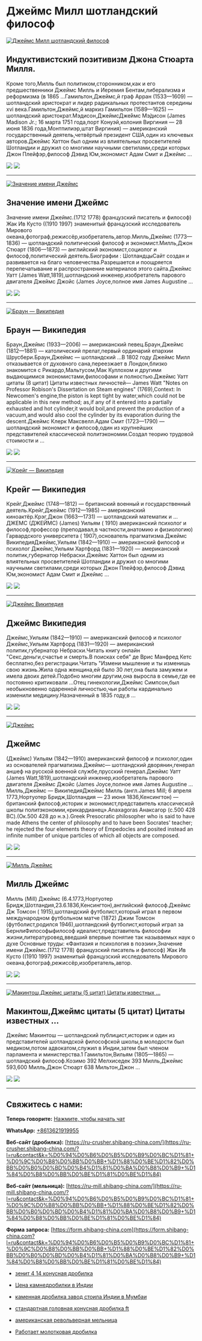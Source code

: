 # Джеймс Милл шотландский философ

<a href="https://swt.shibang-china.com/?l=ru&img&k=%D0%94%D0%B6%D0%B5%D0%B9%D0%BC%D1%81+%D0%9C%D0%B8%D0%BB%D0%BB+%D1%88%D0%BE%D1%82%D0%BB%D0%B0%D0%BD%D0%B4%D1%81%D0%BA%D0%B8%D0%B9+%D1%84%D0%B8%D0%BB%D0%BE%D1%81%D0%BE%D1%84" target="_blank">![Джеймс Милл шотландский философ](http://static.shibang-china.com/all-800x300/990.jpg)</a>

## Индуктивистский позитивизм Джона Стюарта Милля.
Кроме того,Милль был политиком,сторонником,как и его предшественники Джеймс Милль и Иеремия Бентам,либерализма и реформизма (в 1865 …Гамильтон,Джеймс,й граф Арран (1533—1609) — шотландский аристократ и лидер радикальных протестантов середины xvi века.Гамильтон,Джеймс,й маркиз Гамильтон (1589—1625) — шотландский аристократ.Мэдисон,ДжеймсДже́ймс Мэ́дисон (James Madison Jr.; 16 марта 1751 года,порт Конуэй,колония Виргиния — 28 июня 1836 года,Монтпилиэр,штат Виргиния) — американский государственный деятель,четвёртый президент США,один из ключевых авторов.Джеймс Хаттон был одним из влиятельных просветителей Шотландии и дружил со многими научными светилами,среди которых Джон Плейфэр,философ Дэвид Юм,экономист Адам Смит и Джеймс …


<a href="https://whatsapp.shibangsoft.com/WhatsApp.php" target="_blank" title="WhatsApp">![](http://static.shibang-china.com/icon/whatsapp.png)</a> <a href="https://swt.shibang-china.com/?l=ru&icon&k=%D0%94%D0%B6%D0%B5%D0%B9%D0%BC%D1%81+%D0%9C%D0%B8%D0%BB%D0%BB+%D1%88%D0%BE%D1%82%D0%BB%D0%B0%D0%BD%D0%B4%D1%81%D0%BA%D0%B8%D0%B9+%D1%84%D0%B8%D0%BB%D0%BE%D1%81%D0%BE%D1%84" target="_blank">![](http://static.shibang-china.com/icon/chat-ru.png)</a>

---

<a href="https://swt.shibang-china.com/?l=ru&img&k=%D0%94%D0%B6%D0%B5%D0%B9%D0%BC%D1%81+%D0%9C%D0%B8%D0%BB%D0%BB+%D1%88%D0%BE%D1%82%D0%BB%D0%B0%D0%BD%D0%B4%D1%81%D0%BA%D0%B8%D0%B9+%D1%84%D0%B8%D0%BB%D0%BE%D1%81%D0%BE%D1%84" target="_blank">![Значение имени Джеймс](http://static.shibang-china.com/all-800x300/528.jpg)</a>

## Значение имени Джеймс
Значение имени Джеймс.(1712 1778) французский писатель и философ) Жак Ив Кусто ((1910 1997) знаменитый французский исследователь Мирового океана,фотограф,режиссёр,изобретатель,автор.Милль,Джеймс (1773—1836) — шотландский политический философ и экономист.Милль,Джон Стюарт (1806—1873) — английский экономист,социолог и философ,политический деятель.Биографии : ШотландцыСайт создан и развивается на благо человечества.Разрешается и поощряется перепечатывание и распространение материалов этого сайта.Джеймс Уатт (James Watt,1819),шотландский инженер,изобретатель парового двигателя Джеймс Джойс (James Joyce,полное имя James Augustine …


<a href="https://whatsapp.shibangsoft.com/WhatsApp.php" target="_blank" title="WhatsApp">![](http://static.shibang-china.com/icon/whatsapp.png)</a> <a href="https://swt.shibang-china.com/?l=ru&icon&k=%D0%94%D0%B6%D0%B5%D0%B9%D0%BC%D1%81+%D0%9C%D0%B8%D0%BB%D0%BB+%D1%88%D0%BE%D1%82%D0%BB%D0%B0%D0%BD%D0%B4%D1%81%D0%BA%D0%B8%D0%B9+%D1%84%D0%B8%D0%BB%D0%BE%D1%81%D0%BE%D1%84" target="_blank">![](http://static.shibang-china.com/icon/chat-ru.png)</a>

---

<a href="https://swt.shibang-china.com/?l=ru&img&k=%D0%94%D0%B6%D0%B5%D0%B9%D0%BC%D1%81+%D0%9C%D0%B8%D0%BB%D0%BB+%D1%88%D0%BE%D1%82%D0%BB%D0%B0%D0%BD%D0%B4%D1%81%D0%BA%D0%B8%D0%B9+%D1%84%D0%B8%D0%BB%D0%BE%D1%81%D0%BE%D1%84" target="_blank">![Браун — Википедия](http://static.shibang-china.com/all-800x300/858.jpg)</a>

## Браун — Википедия
Браун,Джеймс (1933—2006) — американский певец.Браун,Джеймс (1812—1881) — католический прелат,первый ординарий епархии Шрусбери.Браун,Джеймс — шотландский …В 1802 году Джеймс Милл отказывается от духовного сана,переезжает в Лондон,близко знакомится с Рикардо,Мальтусом,Мак Куллохом и другими выдающимися экономистами,философами и полностью.Джеймс Уатт цитаты (8 цитат) Цитаты известных личностей— James Watt &quot;Notes on Professor Robison's Dissertation on Steam engines&quot; (1769),Context: In Newcomen's engine,the piston is kept tight by water,which could not be applicable in this new method; as,if any of it entered into a partially exhausted and hot cylinder,it would boil,and prevent the production of a vacuum,and would also cool the cylinder by its evaporation during the descent.Джеймс Клерк Максвелл.Адам Смит (1723—1790) — шотландский экономист и философ,один из крупнейших представителей классической политэкономии.Создал теорию трудовой стоимости и …


<a href="https://whatsapp.shibangsoft.com/WhatsApp.php" target="_blank" title="WhatsApp">![](http://static.shibang-china.com/icon/whatsapp.png)</a> <a href="https://swt.shibang-china.com/?l=ru&icon&k=%D0%94%D0%B6%D0%B5%D0%B9%D0%BC%D1%81+%D0%9C%D0%B8%D0%BB%D0%BB+%D1%88%D0%BE%D1%82%D0%BB%D0%B0%D0%BD%D0%B4%D1%81%D0%BA%D0%B8%D0%B9+%D1%84%D0%B8%D0%BB%D0%BE%D1%81%D0%BE%D1%84" target="_blank">![](http://static.shibang-china.com/icon/chat-ru.png)</a>

---

<a href="https://swt.shibang-china.com/?l=ru&img&k=%D0%94%D0%B6%D0%B5%D0%B9%D0%BC%D1%81+%D0%9C%D0%B8%D0%BB%D0%BB+%D1%88%D0%BE%D1%82%D0%BB%D0%B0%D0%BD%D0%B4%D1%81%D0%BA%D0%B8%D0%B9+%D1%84%D0%B8%D0%BB%D0%BE%D1%81%D0%BE%D1%84" target="_blank">![Крейг — Википедия](http://static.shibang-china.com/all-800x300/1252.jpg)</a>

## Крейг — Википедия
Крейг,Джеймс (1748—1812) — британский военный и государственный деятель.Крейг,Джеймс (1912—1985) — американский киноактёр.Крэг,Джон (1663—1731) — шотландский математик и …ДЖЕМС (ДЖЕЙМС) (James) Уильям ( 1910) американский психолог и философ,профессор (преподавал,в частности,анатомию и физиологию) Гарвардского университета ( 1907),основатель прагматизма.Джеймс ВикипедияДжеймс,Уильям (1842—1910) — американский философ и психолог Джеймс,Уильям Хартфорд (1831—1920) — американский политик,губернатор Небраски.Джеймс Хаттон был одним из влиятельных просветителей Шотландии и дружил со многими научными светилами,среди которых Джон Плейфэр,философ Дэвид Юм,экономист Адам Смит и Джеймс …


<a href="https://whatsapp.shibangsoft.com/WhatsApp.php" target="_blank" title="WhatsApp">![](http://static.shibang-china.com/icon/whatsapp.png)</a> <a href="https://swt.shibang-china.com/?l=ru&icon&k=%D0%94%D0%B6%D0%B5%D0%B9%D0%BC%D1%81+%D0%9C%D0%B8%D0%BB%D0%BB+%D1%88%D0%BE%D1%82%D0%BB%D0%B0%D0%BD%D0%B4%D1%81%D0%BA%D0%B8%D0%B9+%D1%84%D0%B8%D0%BB%D0%BE%D1%81%D0%BE%D1%84" target="_blank">![](http://static.shibang-china.com/icon/chat-ru.png)</a>

---

<a href="https://swt.shibang-china.com/?l=ru&img&k=%D0%94%D0%B6%D0%B5%D0%B9%D0%BC%D1%81+%D0%9C%D0%B8%D0%BB%D0%BB+%D1%88%D0%BE%D1%82%D0%BB%D0%B0%D0%BD%D0%B4%D1%81%D0%BA%D0%B8%D0%B9+%D1%84%D0%B8%D0%BB%D0%BE%D1%81%D0%BE%D1%84" target="_blank">![Джеймс Википедия](http://static.shibang-china.com/all-800x300/683.jpg)</a>

## Джеймс Википедия
Джеймс,Уильям (1842—1910) — американский философ и психолог Джеймс,Уильям Хартфорд (1831—1920) — американский политик,губернатор Небраски.Читать книгу онлайн &quot;Секс,деньги,счастье и смерть.В поисках себя&quot; де Врис Манфред Кетс бесплатно,без регистрации.Читать &quot;Измени мышление и ты изменишь свою жизнь.Жила одна женщина,ей было 30 лет,она была замужем и имела двоих детей.Подобно многим другим,она выросла в семье,где ее постоянно критиковали …Отец гинекологии,Джеймс Симпсон,был необыкновенно одаренной личностью,чьи работы кардинально изменили медицину.Назначенный в 1835 году,в …


<a href="https://whatsapp.shibangsoft.com/WhatsApp.php" target="_blank" title="WhatsApp">![](http://static.shibang-china.com/icon/whatsapp.png)</a> <a href="https://swt.shibang-china.com/?l=ru&icon&k=%D0%94%D0%B6%D0%B5%D0%B9%D0%BC%D1%81+%D0%9C%D0%B8%D0%BB%D0%BB+%D1%88%D0%BE%D1%82%D0%BB%D0%B0%D0%BD%D0%B4%D1%81%D0%BA%D0%B8%D0%B9+%D1%84%D0%B8%D0%BB%D0%BE%D1%81%D0%BE%D1%84" target="_blank">![](http://static.shibang-china.com/icon/chat-ru.png)</a>

---

<a href="https://swt.shibang-china.com/?l=ru&img&k=%D0%94%D0%B6%D0%B5%D0%B9%D0%BC%D1%81+%D0%9C%D0%B8%D0%BB%D0%BB+%D1%88%D0%BE%D1%82%D0%BB%D0%B0%D0%BD%D0%B4%D1%81%D0%BA%D0%B8%D0%B9+%D1%84%D0%B8%D0%BB%D0%BE%D1%81%D0%BE%D1%84" target="_blank">![Джеймс](http://static.shibang-china.com/all-800x300/990.jpg)</a>

## Джеймс
(Джеймс) Уильям (1842—1910) американский философ и психолог,один из основателей прагматизма.Джеймс— шотландский дворянин,генерал аншеф на русской военной службе,прусский генерал.Джеймс Уатт (James Watt,1819),шотландский инженер,изобретатель парового двигателя Джеймс Джойс (James Joyce,полное имя James Augustine …Милль,Джеймс — ВикипедияДжеймс Милль (англ.James Mill; 6 апреля 1773,Нортуотер Бридж,Шотландия — 23 июня 1836,Кенсингтон) — британский философ,ис&#173;то&#173;рик и экономист,представитель классической школы политэкономии,&#171;рикардианец&#187;.Anaxagoras Анаксагор (c.500 428 BC).(Ок.500 428 до н.э.).Greek Presocratic philosopher who is said to have made Athens the center of philosophy and to have been Socrates' teacher; he rejected the four elements theory of Empedocles and posited instead an infinite number of unique particles of which all objects are composed.


<a href="https://whatsapp.shibangsoft.com/WhatsApp.php" target="_blank" title="WhatsApp">![](http://static.shibang-china.com/icon/whatsapp.png)</a> <a href="https://swt.shibang-china.com/?l=ru&icon&k=%D0%94%D0%B6%D0%B5%D0%B9%D0%BC%D1%81+%D0%9C%D0%B8%D0%BB%D0%BB+%D1%88%D0%BE%D1%82%D0%BB%D0%B0%D0%BD%D0%B4%D1%81%D0%BA%D0%B8%D0%B9+%D1%84%D0%B8%D0%BB%D0%BE%D1%81%D0%BE%D1%84" target="_blank">![](http://static.shibang-china.com/icon/chat-ru.png)</a>

---

<a href="https://swt.shibang-china.com/?l=ru&img&k=%D0%94%D0%B6%D0%B5%D0%B9%D0%BC%D1%81+%D0%9C%D0%B8%D0%BB%D0%BB+%D1%88%D0%BE%D1%82%D0%BB%D0%B0%D0%BD%D0%B4%D1%81%D0%BA%D0%B8%D0%B9+%D1%84%D0%B8%D0%BB%D0%BE%D1%81%D0%BE%D1%84" target="_blank">![Милль Джеймс](http://static.shibang-china.com/all-800x300/301.jpg)</a>

## Милль Джеймс
Милль (Mill) Джеймс (6.4.1773,Нортуотер Бридж,Шотландия,23.6.1836,Кенсингтон),английский философ.Джеймс Дж Томсон ( 1915),шотландский футболист,который играл в первом международном футбольном матче (1872) Джим Томсон (футболист,родился 1946),шотландский футболист,который играл за БернлиФилософыфилософ идеалист,представитель философии жизни,литературовед,введший впервые понятие так называемых наук о духе Основные труды: &#171;Фантазия и психология в поэзии&#187;,Значение имени Джеймс.(1712 1778) французский писатель и философ) Жак Ив Кусто ((1910 1997) знаменитый французский исследователь Мирового океана,фотограф,режиссёр,изобретатель,автор.


<a href="https://whatsapp.shibangsoft.com/WhatsApp.php" target="_blank" title="WhatsApp">![](http://static.shibang-china.com/icon/whatsapp.png)</a> <a href="https://swt.shibang-china.com/?l=ru&icon&k=%D0%94%D0%B6%D0%B5%D0%B9%D0%BC%D1%81+%D0%9C%D0%B8%D0%BB%D0%BB+%D1%88%D0%BE%D1%82%D0%BB%D0%B0%D0%BD%D0%B4%D1%81%D0%BA%D0%B8%D0%B9+%D1%84%D0%B8%D0%BB%D0%BE%D1%81%D0%BE%D1%84" target="_blank">![](http://static.shibang-china.com/icon/chat-ru.png)</a>

---

<a href="https://swt.shibang-china.com/?l=ru&img&k=%D0%94%D0%B6%D0%B5%D0%B9%D0%BC%D1%81+%D0%9C%D0%B8%D0%BB%D0%BB+%D1%88%D0%BE%D1%82%D0%BB%D0%B0%D0%BD%D0%B4%D1%81%D0%BA%D0%B8%D0%B9+%D1%84%D0%B8%D0%BB%D0%BE%D1%81%D0%BE%D1%84" target="_blank">![Макинтош,Джеймс цитаты (5 цитат) Цитаты известных …](http://static.shibang-china.com/all-800x300/452.jpg)</a>

## Макинтош,Джеймс цитаты (5 цитат) Цитаты известных …
Джеймс Макинтош — шотландский публицист,историк и один из представителей шотландской философской школы,в молодости был медиком,потом адвокатом,служил в Индии,затем был членом парламента и министерства.1 Гамильтон,Вильям (1805—1865) — шотландский философ.Козимо 392 Мелхиседек 393 Милль,Джеймс 593,600 Милль,Джон Стюарт 638 Мильтон,Джон …

<a href="https://whatsapp.shibangsoft.com/WhatsApp.php" target="_blank" title="WhatsApp">![](http://static.shibang-china.com/icon/whatsapp.png)</a> <a href="https://swt.shibang-china.com/?l=ru&icon&k=%D0%94%D0%B6%D0%B5%D0%B9%D0%BC%D1%81+%D0%9C%D0%B8%D0%BB%D0%BB+%D1%88%D0%BE%D1%82%D0%BB%D0%B0%D0%BD%D0%B4%D1%81%D0%BA%D0%B8%D0%B9+%D1%84%D0%B8%D0%BB%D0%BE%D1%81%D0%BE%D1%84" target="_blank">![](http://static.shibang-china.com/icon/chat-ru.png)</a>

---
## Свяжитесь с нами:

**Теперь говорите:** [Нажмите, чтобы начать чат](https://swt.shibang-china.com?l=ru&contact&k=%D0%94%D0%B6%D0%B5%D0%B9%D0%BC%D1%81+%D0%9C%D0%B8%D0%BB%D0%BB+%D1%88%D0%BE%D1%82%D0%BB%D0%B0%D0%BD%D0%B4%D1%81%D0%BA%D0%B8%D0%B9+%D1%84%D0%B8%D0%BB%D0%BE%D1%81%D0%BE%D1%84)

**WhatsApp:**  [+8613621919955](https://whatsapp.shibangsoft.com/WhatsApp.php)

**Веб-сайт (дробилка):** [https://ru-crusher.shibang-china.com/](https://ru-crusher.shibang-china.com/?l=ru&contact&k=%D0%94%D0%B6%D0%B5%D0%B9%D0%BC%D1%81+%D0%9C%D0%B8%D0%BB%D0%BB+%D1%88%D0%BE%D1%82%D0%BB%D0%B0%D0%BD%D0%B4%D1%81%D0%BA%D0%B8%D0%B9+%D1%84%D0%B8%D0%BB%D0%BE%D1%81%D0%BE%D1%84)

**Веб-сайт (мельница):** [https://ru-mill.shibang-china.com/](https://ru-mill.shibang-china.com/?l=ru&contact&k=%D0%94%D0%B6%D0%B5%D0%B9%D0%BC%D1%81+%D0%9C%D0%B8%D0%BB%D0%BB+%D1%88%D0%BE%D1%82%D0%BB%D0%B0%D0%BD%D0%B4%D1%81%D0%BA%D0%B8%D0%B9+%D1%84%D0%B8%D0%BB%D0%BE%D1%81%D0%BE%D1%84)

**Форма запроса:** [https://form.shibang-china.com](https://form.shibang-china.com?l=ru&contact&k=%D0%94%D0%B6%D0%B5%D0%B9%D0%BC%D1%81+%D0%9C%D0%B8%D0%BB%D0%BB+%D1%88%D0%BE%D1%82%D0%BB%D0%B0%D0%BD%D0%B4%D1%81%D0%BA%D0%B8%D0%B9+%D1%84%D0%B8%D0%BB%D0%BE%D1%81%D0%BE%D1%84)

* [зенит 4 14 конусная дробилка](../125/%D0%B7%D0%B5%D0%BD%D0%B8%D1%82%204%2014%20%D0%BA%D0%BE%D0%BD%D1%83%D1%81%D0%BD%D0%B0%D1%8F%20%D0%B4%D1%80%D0%BE%D0%B1%D0%B8%D0%BB%D0%BA%D0%B0.md)

* [Цена камнедробилки в Индии](../123/%D0%A6%D0%B5%D0%BD%D0%B0%20%D0%BA%D0%B0%D0%BC%D0%BD%D0%B5%D0%B4%D1%80%D0%BE%D0%B1%D0%B8%D0%BB%D0%BA%D0%B8%20%D0%B2%20%D0%98%D0%BD%D0%B4%D0%B8%D0%B8.md)

* [каменная дробилка завод стоила Индии в Мумбаи](../121/%D0%BA%D0%B0%D0%BC%D0%B5%D0%BD%D0%BD%D0%B0%D1%8F%20%D0%B4%D1%80%D0%BE%D0%B1%D0%B8%D0%BB%D0%BA%D0%B0%20%D0%B7%D0%B0%D0%B2%D0%BE%D0%B4%20%D1%81%D1%82%D0%BE%D0%B8%D0%BB%D0%B0%20%D0%98%D0%BD%D0%B4%D0%B8%D0%B8%20%D0%B2%20%D0%9C%D1%83%D0%BC%D0%B1%D0%B0%D0%B8.md)

* [стандартная головная конусная дробилка ft](../121/%D1%81%D1%82%D0%B0%D0%BD%D0%B4%D0%B0%D1%80%D1%82%D0%BD%D0%B0%D1%8F%20%D0%B3%D0%BE%D0%BB%D0%BE%D0%B2%D0%BD%D0%B0%D1%8F%20%D0%BA%D0%BE%D0%BD%D1%83%D1%81%D0%BD%D0%B0%D1%8F%20%D0%B4%D1%80%D0%BE%D0%B1%D0%B8%D0%BB%D0%BA%D0%B0%20ft.md)

* [американская револьверная мельница](../121/%D0%B0%D0%BC%D0%B5%D1%80%D0%B8%D0%BA%D0%B0%D0%BD%D1%81%D0%BA%D0%B0%D1%8F%20%D1%80%D0%B5%D0%B2%D0%BE%D0%BB%D1%8C%D0%B2%D0%B5%D1%80%D0%BD%D0%B0%D1%8F%20%D0%BC%D0%B5%D0%BB%D1%8C%D0%BD%D0%B8%D1%86%D0%B0.md)

* [Работает молотковая дробилка](../122/%D0%A0%D0%B0%D0%B1%D0%BE%D1%82%D0%B0%D0%B5%D1%82%20%D0%BC%D0%BE%D0%BB%D0%BE%D1%82%D0%BA%D0%BE%D0%B2%D0%B0%D1%8F%20%D0%B4%D1%80%D0%BE%D0%B1%D0%B8%D0%BB%D0%BA%D0%B0.md)